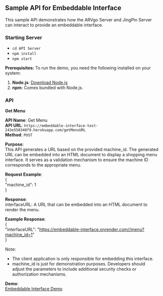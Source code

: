 ## **Sample API for Embeddable Interface**

This sample API demonstrates how the ARVgo Server and JingPin Server can interact to provide an embeddable interface.

### **Starting Server**
- `cd API Server`
- `npm install` 
- `npm start`

**Prerequisites:**
To run the demo, you need the following installed on your system:
1. **Node.js**: [Download Node.js](https://nodejs.org/)
2. **npm**: Comes bundled with Node.js.


### **API**

**Get Menu**

**API Name**: Get Menu  
**API URL**: `https://embeddable-interface-test-243e558348f9.herokuapp.com/getMenuURL`  
**Method**: `POST` 

**Purpose**:  
This API generates a URL based on the provided machine_id. The generated URL can be embedded into an HTML document to display a shopping menu interface. It serves as a validation mechanism to ensure the machine ID corresponds to the appropriate menu.

**Request Example**:  
{    
"machine_id": 1     
}

**Response**:  
interfaceURL: A URL that can be embedded into an HTML document to render the menu.

**Example Response**:   
{  
  "interfaceURL": "https://embeddable-interface.onrender.com//menu?machine_id=1"    
}   

Note:  
 - The client application is only responsible for embedding this interface.
 -  machine_id is just for demonstration purposes. Developers should adjust the parameters to include additional security checks or authorization mechanisms.



**Demo**:  
[Embeddable Interface Demo](https://heinminhtun1999.github.io/embeddable-interface/)
